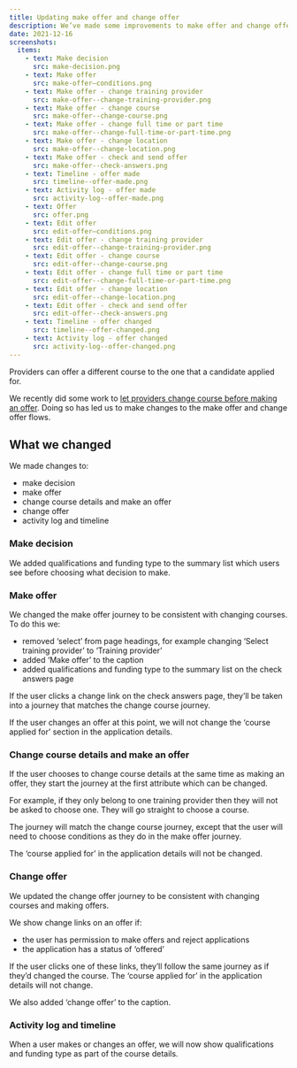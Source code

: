 ```yaml
---
title: Updating make offer and change offer
description: We’ve made some improvements to make offer and change offer flows to be more consistent
date: 2021-12-16
screenshots:
  items:
    - text: Make decision
      src: make-decision.png
    - text: Make offer
      src: make-offer–conditions.png
    - text: Make offer - change training provider
      src: make-offer--change-training-provider.png
    - text: Make offer - change course
      src: make-offer--change-course.png
    - text: Make offer - change full time or part time
      src: make-offer--change-full-time-or-part-time.png
    - text: Make offer - change location
      src: make-offer--change-location.png
    - text: Make offer - check and send offer
      src: make-offer--check-answers.png
    - text: Timeline - offer made
      src: timeline--offer-made.png
    - text: Activity log - offer made
      src: activity-log--offer-made.png
    - text: Offer
      src: offer.png
    - text: Edit offer
      src: edit-offer–conditions.png
    - text: Edit offer - change training provider
      src: edit-offer--change-training-provider.png
    - text: Edit offer - change course
      src: edit-offer--change-course.png
    - text: Edit offer - change full time or part time
      src: edit-offer--change-full-time-or-part-time.png
    - text: Edit offer - change location
      src: edit-offer--change-location.png
    - text: Edit offer - check and send offer
      src: edit-offer--check-answers.png
    - text: Timeline - offer changed
      src: timeline--offer-changed.png
    - text: Activity log - offer changed
      src: activity-log--offer-changed.png
---
```


Providers can offer a different course to the one that a candidate applied for.

We recently did some work to [let providers change course before making an offer](/manage-teacher-training-applications/letting-providers-change-course-before-making-an-offer/). Doing so has led us to make changes to the make offer and change offer flows.

## What we changed

We made changes to:

- make decision
- make offer
- change course details and make an offer
- change offer
- activity log and timeline

### Make decision

We added qualifications and funding type to the summary list which users see before choosing what decision to make.

### Make offer

We changed the make offer journey to be consistent with changing courses. To do this we:

- removed ‘select’ from page headings, for example changing ‘Select training provider’ to ‘Training provider’
- added ‘Make offer’ to the caption
- added qualifications and funding type to the summary list on the check answers page

If the user clicks a change link on the check answers page, they’ll be taken into a journey that matches the change course journey.

If the user changes an offer at this point, we will not change the ‘course applied for’ section in the application details.

### Change course details and make an offer

If the user chooses to change course details at the same time as making an offer, they start the journey at the first attribute which can be changed.

For example, if they only belong to one training provider then they will not be asked to choose one. They will go straight to choose a course.

The journey will match the change course journey, except that the user will need to choose conditions as they do in the make offer journey.

The ‘course applied for’ in the application details will not be changed.

### Change offer

We updated the change offer journey to be consistent with changing courses and making offers.

We show change links on an offer if:

- the user has permission to make offers and reject applications
- the application has a status of ‘offered’

If the user clicks one of these links, they’ll follow the same journey as if they’d changed the course. The ‘course applied for’ in the application details will not change.

We also added ‘change offer’ to the caption.

### Activity log and timeline

When a user makes or changes an offer, we will now show qualifications and funding type as part of the course details.
